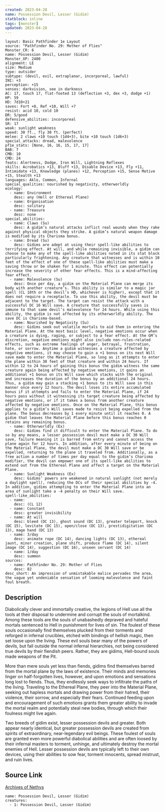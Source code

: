 ```yaml
---
created: 2023-04-28
name: Possession Devil, Lesser (Gidim)
statblock: inline
tags: [monster]
updated: 2023-04-28
---
```

```statblock
layout: Basic Pathfinder 1e Layout
source: "Pathfinder No. 29: Mother of Flies"
Monster_CR: 6
name: Possession Devil, Lesser (Gidim)
Monster_XP: 2400
alignment: LE
size: Medium
type: outsider
subtype: (devil, evil, extraplanar, incorporeal, lawful)
INI: +3
perception: +15
senses: darkvision, see in darkness
AC: 17, touch 17, flat-footed 13 (deflection +3, dex +3, dodge +1)
HP: 59
HD: 7d10+21
saves: Fort +8, Ref +10, Will +7
resist: acid 10, cold 10
DR: 5/good
defensive_abilities: incorporeal
SR: 17
weak: sunlight weakness
speed: 30 ft., fly 30 ft. (perfect)
melee: 2 claws +10 touch (1d4+3), bite +10 touch (1d6+3)
special_attacks: dread, malevolence
pf1e_stats: [None, 16, 16, 15, 17, 17]
BAB: 7
CMB: 10
CMD: 24
feats: Alertness, Dodge, Iron Will, Lightning Reflexes
skills: Acrobatics +13, Bluff +13, Disable Device +13, Fly +11, Intimidate +13, Knowledge (planes) +12, Perception +15, Sense Motive +15, Stealth +13
languages: Aklo, Common, Infernal
special_qualities: nourished by negativity, otherworldly
ecology:
  - name: Environment
    desc: any (Hell or Ethereal Plane)
  - name: Organisation
    desc: solitary
  - name: Treasure
    desc: none
special_abilities:
  - name: Claws (Su)
    desc: A gidim’s natural attacks inflict real wounds when they rake against physical objects they strike. A gidim’s natural weapon damage is modified by its Charisma bonus.
  - name: Dread (Su)
    desc: Gidims are adept at using their spell-like abilities to terrifying effect. At will, and while remaining invisible, a gidim can choose to make any of the spell-like abilities noted in its stat block particularly frightening. Any creature that witnesses and is within 10 feet of the effect of one of these spell-like abilities must make a saving throw or be shaken for 1 minute. This effect can potentially increase the severity of other fear effects. This is a mind-affecting fear effect.
  - name: Malevolence (Su)
    desc: Once per day, a gidim on the Material Plane can merge its body with another creature’s. This ability is similar to a magic jar spell (CL 10th or the devil’s HD, whichever is higher), except that it does not require a receptacle. To use this ability, the devil must be adjacent to the target. The target can resist the attack with a successful DC 16 Will save. A creature that successfully saves is immune to that same devil’s malevolence for 24 hours. While using this ability, the gidim is not affected by its otherworldly ability. The save DC is Charisma-based.
  - name: Nourished by Negativity (Su)
    desc: Gidims seek out volatile mortals to aid them in entering the Material Plane. At the most basic level, negative emotions occur when a creature is dying, raging, or subject to a fear effect. At the GM’s discretion, negative emotions might also include non-rules-related effects, such as extreme feelings of anger, betrayal, frustration, hate, or sorrow. Anytime a gidim witnesses a creature affected by negative emotions, it may choose to gain a +1 bonus on its next Will save made to enter the Material Plane, so long as it attempts to enter the plane within 30 feet of that creature and within 24 hours. If within 12 to 24 hours of gaining this bonus the gidim witness the same creature again being affected by negative emotions, it gains an additional +1 bonus on its Will save which stacks with the original and increases the duration of the bonus by an additional 24 hours. Thus, a gidim may gain a stacking +1 bonus to its Will save in this manner once every 12 hours. The devil loses its entire accumulated bonus if it attempts and fails to enter the Material Plane, if 24 hours pass without it witnessing its target creature being affected by negative emotions, or if it takes a bonus from another creature affected by negative emotions. Once on the Material Plane, this bonus applies to a gidim’s Will saves made to resist being expelled from the plane. The bonus decreases by 1 every minute until it reaches 0. A gidim that leaves the Material Plane before this bonus reaches 0 retains any remaining bonus.
  - name: Otherworldly (Ex)
    desc: Gidims find it difficult to enter the Material Plane. To do so by any means, a lesser possession devil must make a DC 30 Will save, failure meaning it is barred from entry and cannot access the plane again for 12 hours. In addition, after every minute of being on the Material Plane, the devil must make a DC 30 Will save or be expelled, returning to the plane it traveled from. Additionally, as a free action a number of times per day equal to the gidim’s Charisma modifier, the devil can empower one of its spell-like abilities to extend out from the Ethereal Plane and affect a target on the Material Plane.
  - name: Sunlight Weakness (Ex)
    desc: Gidims’ powers are weakened in natural sunlight (not merely a daylight spell), reducing the DCs of their special abilities by -4. In addition, gidims attempting to enter the Material Plane into an area of sunlight take a -4 penalty on their Will save.
spell-like_abilities:
  - name:
    desc: (CL 12)
  - name: Constant
    desc: greater invisibility
  - name: At will
    desc: bleed (DC 13), ghost sound (DC 13), greater teleport, knock (DC 15), levitate (DC 15), open/close (DC 13), prestidigitation (DC 13), mage hand (DC 13)
  - name: 3/day
    desc: animate rope (DC 14), dancing lights (DC 13), ethereal jaunt, minor creation, plane shift, produce flame (DC 14), silent image (DC 14), suggestion (DC 16), unseen servant (DC 14)
  - name: 1/day
    desc: summon
sources:
  - name: Pathfinder No. 29: Mother of Flies
    desc: 82
desc_short: An impression of unmistakable malice pervades the area, the vague yet undeniable sensation of looming malevolence and faint foul breath.
```
## Description
Diabolically clever and immortally creative, the legions of Hell use all the tools at their disposal to undermine and corrupt the souls of mortalkind. Among these tools are the souls of unabashedly depraved and hateful mortals sentenced to Hell in punishment for lives of sin. The foulest of these souls occasionally find themselves plucked from their torments and reforged in infernal crucibles, etched with bindings of hellish magic, then set loose upon the living. These evil souls bear many of the powers of devils, but fall outside the normal infernal hierarchies, not being considered true devils by their fiendish peers. Rather, they are gidims, Hell-bound souls made weapons of the Pit.

More than mere souls yet less than fiends, gidims find themselves barred from the mortal plane by the laws of existence. Their minds and memories linger on half-forgotten lives, however, and upon emotions and sensations long lost to fiends. Thus, they endlessly seek ways to infiltrate the paths of the living. Traveling to the Ethereal Plane, they peer into the Material Plane, seeking out hapless mortals and drawing power from their hatred, their violence, their sorrow, and especially their fears. Continued feeding upon and encouragement of such emotions grants them greater ability to invade the mortal realm and potentially steal new bodies, through which their foulness might live again.

Two breeds of gidim exist, lesser possession devils and greater. Both appear nearly identical, but greater possession devils are created from spirits of extraordinary, near-legendary evil beings. These foulest of souls are granted even more powerful diabolical abilities and are often loosed by their infernal masters to torment, unhinge, and ultimately destroy the mortal enemies of Hell. Lesser possession devils are typically left to their own devices, using their abilities to sow fear, torment innocents, spread mistrust, and ruin lives.
## Source Link
[Archives of Nethys](https://aonprd.com/MonsterDisplay.aspx?ItemName=Possession%20Devil%2C%20Lesser%20(Gidim))
```encounter-table
name: Possession Devil, Lesser (Gidim)
creatures:
  - 1: Possession Devil, Lesser (Gidim)
```
